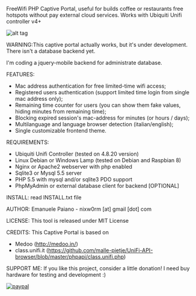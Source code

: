 FreeWifi PHP Captive Portal, useful for builds coffee or restaurants free hotspots without pay external cloud services.
Works with Ubiquiti Unifi controller v4+

![alt tag](https://github.com/emanuelepaiano/espresso-freewifi-portal/blob/master/screenshots/en.png)

WARNING:This captive portal actually works, but it's under development. There isn't a database backend yet.

I'm coding a jquery-mobile backend for administrate database.

FEATURES:
- Mac address authentication for free limited-time wifi access;
- Registered users authentication (support limited time login from single mac address only);
- Remaining time counter for users (you can show them fake values, hiding minutes from 
  remaining time);
- Blocking expired session's mac-address for minutes (or hours / days);
- Multilanguage and language browser detection (italian/english);
- Single customizable frontend theme.

REQUIREMENTS:

- Ubiquiti Unifi Controller (tested on 4.8.20 version)
- Linux Debian or Windows Lamp (tested on Debian and Raspbian 8)
- Nginx or Apache2 webserver with php enabled
- Sqlite3 or Mysql 5.5 server
- PHP 5.5 with mysql and/or sqlite3 PDO support 
- PhpMyAdmin or external database client for backend [OPTIONAL]

INSTALL: 
read INSTALL.txt file

AUTHOR:
Emanuele Paiano - nixw0rm [at] gmail [dot] com

LICENSE:
This tool is released under MIT License

CREDITS:
This Captive Portal is based on
- Medoo (http://medoo.in/)
- class.unifi.it (https://github.com/malle-pietje/UniFi-API-browser/blob/master/phpapi/class.unifi.php)

SUPPORT ME:
If you like this project, consider a little donation! I need buy hardware for testing and development :)

[![paypal](https://www.paypalobjects.com/en_US/i/btn/btn_donateCC_LG.gif)](https://www.paypal.me/emanuelepaiano)
